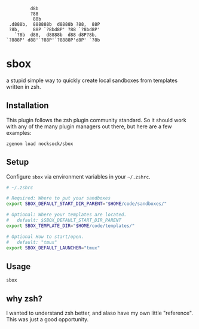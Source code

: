```
         d8b
         ?88
          88b
 .d888b,  888888b  d8888b ?88,  88P
 ?8b,     88P `?8bd8P' ?88 `?8bd8P'
   `?8b  d88,  d8888b  d88 d8P?8b,
`?888P' d88'`?88P'`?8888P'd8P' `?8b

```

# sbox

a stupid simple way to quickly create local sandboxes from templates written in zsh.

## Installation

This plugin follows the zsh plugin community standard.
So it should work with any of the many plugin managers out there, but here are a few examples:

```
zgenom load nocksock/sbox
```

## Setup

Configure `sbox` via environment variables in your `~/.zshrc`.

```sh
# ~/.zshrc

# Required: Where to put your sandboxes
export SBOX_DEFAULT_START_DIR_PARENT="$HOME/code/sandboxes/"

# Optional: Where your templates are located.
#   default: $SBOX_DEFAULT_START_DIR_PARENT
export SBOX_TEMPLATE_DIR="$HOME/code/templates/"

# Optional How to start/open.
#   default: "tmux"
export SBOX_DEFAULT_LAUNCHER="tmux"
```

## Usage

```
sbox
```

## why zsh?

I wanted to understand zsh better, and alaso have my own little "reference". 
This was just a good opportunity.

